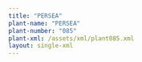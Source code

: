 ```yaml
---
title: "PERSEA"
plant-name: "PERSEA"
plant-number: "085"
plant-xml: /assets/xml/plant085.xml
layout: single-xml
---
```

